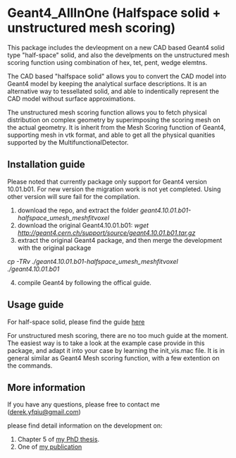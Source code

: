 # Geant4_AllInOne (Halfspace solid + unstructured mesh scoring)

This package includes the devleopment on a new CAD based Geant4 solid type "half-space" solid, 
and also the develpments on the unstructured mesh scoring function using combination of 
hex, tet, pent, wedge elemtns. 

The CAD based "halfspace solid" allows you to convert the CAD model into 
Geant4 model by keeping the analytical surface descriptions. It is an alternative 
way to tessellated solid, and able to indentically represent the CAD model without
surface approximations. 

The unstructured mesh scoring function allows you to fetch physical distribution on 
complex geometry by superimposing the scoring mesh on the actual geometry. It is inherit 
from the Mesh Scoring function of Geant4, supporting mesh in vtk format, and able to get 
all the physical quanities supported by the MultifunctionalDetector. 


## Installation guide
Please noted that currently package only support for Geant4 version 10.01.b01. For new version
the migration work is not yet completed. Using other version will sure fail for the compilation. 

1. download the repo, and extract the folder *geant4.10.01.b01-halfspace_umesh_meshfitvoxel*
2. download the original Geant4.10.01.b01: *wget http://geant4.cern.ch/support/source/geant4.10.01.b01.tar.gz*
3. extract the original Geant4 package, and then merge the development with the original package
  
  *cp -TRv ./geant4.10.01.b01-halfspace_umesh_meshfitvoxel ./geant4.10.01.b01*
  
4. compile Geant4 by following the offical guide. 


## Usage guide

For half-space solid, please find the guide [here](https://github.com/Derek-yfqiu/Geant4-Halfspace-solid)

For unstructured mesh scoring, there are no too much guide at the moment. The easiest way is to take a 
look at the example case provide in this package, and adapt it into your case by learning the 
init_vis.mac file. It is in general similar as Geant4 Mesh scoring function, with a few extention on the 
commands. 

## More information
If you have any questions, please free to contact me (derek.yfqiu@gmail.com) 

please find detail information on the development on:
1. Chapter 5 of [my PhD thesis](https://d-nb.info/1106329996/34). 
2. One of [my publication](https://ieeexplore.ieee.org/abstract/document/8069638)
